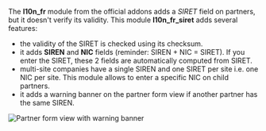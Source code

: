 The **l10n_fr** module from the official addons adds a *SIRET* field on
partners, but it doesn't verify its validity. This module
**l10n_fr_siret** adds several features:

- the validity of the SIRET is checked using its checksum.
- it adds **SIREN** and **NIC** fields (reminder: SIREN + NIC = SIRET).
  If you enter the SIRET, these 2 fields are automatically computed from
  SIRET.
- multi-site companies have a single SIREN and one SIRET per site i.e.
  one NIC per site. This module allows to enter a specific NIC on child
  partners.
- it adds a warning banner on the partner form view if another partner
  has the same SIREN.

![Partner form view with warning banner](static/description/partner_duplicate_warning.png)

